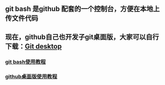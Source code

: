 ##  git bash 是github 配套的一个控制台，方便在本地上传文件代码
## 现在，github自己也开发子git桌面版，大家可以自行下载：[Git desktop](https://desktop.github.com/)

### [git bash使用教程](https://blog.csdn.net/wangrenbao123/article/details/55511461)
### [github桌面版使用教程](https://blog.csdn.net/qq_32690999/article/details/77504033)
